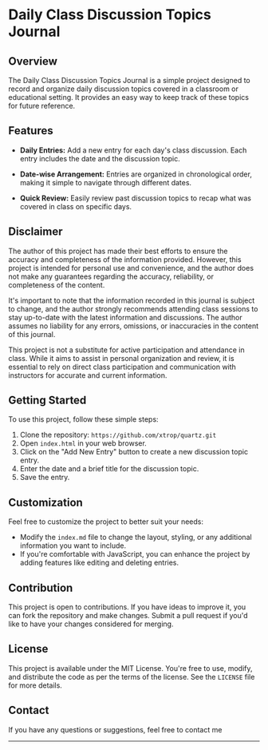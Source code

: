 # Daily Class Discussion Topics Journal

## Overview

The Daily Class Discussion Topics Journal is a simple project designed to record and organize daily discussion topics covered in a classroom or educational setting. It provides an easy way to keep track of these topics for future reference.

## Features

- **Daily Entries:** Add a new entry for each day's class discussion. Each entry includes the date and the discussion topic.

- **Date-wise Arrangement:** Entries are organized in chronological order, making it simple to navigate through different dates.

- **Quick Review:** Easily review past discussion topics to recap what was covered in class on specific days.

## Disclaimer

The author of this project has made their best efforts to ensure the accuracy and completeness of the information provided. However, this project is intended for personal use and convenience, and the author does not make any guarantees regarding the accuracy, reliability, or completeness of the content.

It's important to note that the information recorded in this journal is subject to change, and the author strongly recommends attending class sessions to stay up-to-date with the latest information and discussions. The author assumes no liability for any errors, omissions, or inaccuracies in the content of this journal.

This project is not a substitute for active participation and attendance in class. While it aims to assist in personal organization and review, it is essential to rely on direct class participation and communication with instructors for accurate and current information.

## Getting Started

To use this project, follow these simple steps:

1. Clone the repository: `https://github.com/xtrop/quartz.git`
2. Open `index.html` in your web browser.
3. Click on the "Add New Entry" button to create a new discussion topic entry.
4. Enter the date and a brief title for the discussion topic.
5. Save the entry.

## Customization

Feel free to customize the project to better suit your needs:

- Modify the `index.md` file to change the layout, styling, or any additional information you want to include.
- If you're comfortable with JavaScript, you can enhance the project by adding features like editing and deleting entries.

## Contribution

This project is open to contributions. If you have ideas to improve it, you can fork the repository and make changes. Submit a pull request if you'd like to have your changes considered for merging.

## License

This project is available under the MIT License. You're free to use, modify, and distribute the code as per the terms of the license. See the `LICENSE` file for more details.

## Contact

If you have any questions or suggestions, feel free to contact me 

---
